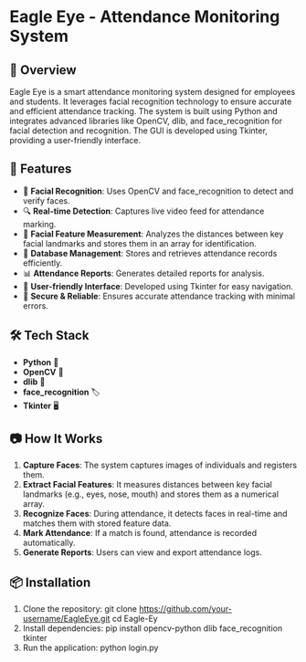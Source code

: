 # Eagle Eye - Attendance Monitoring System

## 📌 Overview
Eagle Eye is a smart attendance monitoring system designed for employees and students. It leverages facial recognition technology to ensure accurate and efficient attendance tracking. The system is built using Python and integrates advanced libraries like OpenCV, dlib, and face_recognition for facial detection and recognition. The GUI is developed using Tkinter, providing a user-friendly interface.

## 🚀 Features
- 📸 **Facial Recognition**: Uses OpenCV and face_recognition to detect and verify faces.
- 🔍 **Real-time Detection**: Captures live video feed for attendance marking.
- 📏 **Facial Feature Measurement**: Analyzes the distances between key facial landmarks and stores them in an array for identification.
- 💾 **Database Management**: Stores and retrieves attendance records efficiently.
- 📊 **Attendance Reports**: Generates detailed reports for analysis.
- 🎨 **User-friendly Interface**: Developed using Tkinter for easy navigation.
- 🔐 **Secure & Reliable**: Ensures accurate attendance tracking with minimal errors.

## 🛠️ Tech Stack
- **Python** 🐍
- **OpenCV** 👀
- **dlib** 📌
- **face_recognition** 🏷️
- **Tkinter** 🖥️

## 📷 How It Works
1. **Capture Faces**: The system captures images of individuals and registers them.
2. **Extract Facial Features**: It measures distances between key facial landmarks (e.g., eyes, nose, mouth) and stores them as a numerical array.
3. **Recognize Faces**: During attendance, it detects faces in real-time and matches them with stored feature data.
4. **Mark Attendance**: If a match is found, attendance is recorded automatically.
5. **Generate Reports**: Users can view and export attendance logs.

## 📦 Installation
1. Clone the repository:
   git clone https://github.com/your-username/EagleEye.git
   cd Eagle-Ey
2. Install dependencies:
   pip install opencv-python dlib face_recognition tkinter
3. Run the application:
   python login.py
